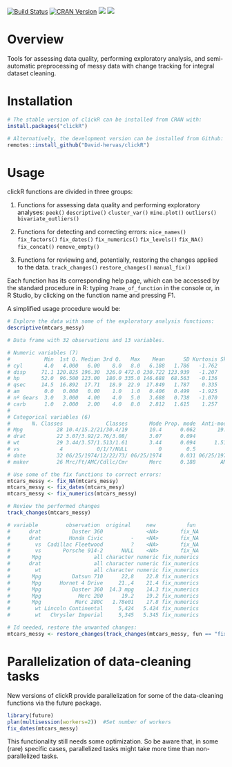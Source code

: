 [![Build Status](https://travis-ci.org/David-Hervas/clickR.svg?branch=master)](https://travis-ci.org/David-Hervas/clickR)
[![CRAN Version](http://www.r-pkg.org/badges/version/clickR)](https://CRAN.R-project.org/package=clickR)
[![](http://cranlogs.r-pkg.org/badges/clickR)](https://CRAN.R-project.org/package=clickR)
[![](http://cranlogs.r-pkg.org/badges/grand-total/clickR)](https://CRAN.R-project.org/package=clickR)

# Overview
Tools for assessing data quality, performing exploratory analysis, and semi-automatic preprocessing of messy data with change tracking for integral dataset cleaning.

# Installation
``` r
# The stable version of clickR can be installed from CRAN with:
install.packages("clickR")

# Alternatively, the development version can be installed from Github:
remotes::install_github("David-hervas/clickR")
```

# Usage
clickR functions are divided in three groups:

1.  Functions for assessing data quality and performing exploratory analyses:
`peek()`
`descriptive()`
`cluster_var()`
`mine.plot()`
`outliers()`
`bivariate_outliers()`  
  
2.  Functions for detecting and correcting errors:
`nice_names()`
`fix_factors()`
`fix_dates()`
`fix_numerics()`
`fix_levels()`
`fix_NA()`
`fix_concat()`
`remove_empty()`

3.  Functions for reviewing and, potentially, restoring the changes applied to the data.
`track_changes()`
`restore_changes()`
`manual_fix()`
 
Each function has its corresponding help page, which can be accessed by the standard procedure in R: typing `?name_of_function` in the console or, in R Studio, by clicking on the function name and pressing F1.

A simplified usage procedure would be:

``` r
# Explore the data with some of the exploratory analysis functions:
descriptive(mtcars_messy)

# Data frame with 32 observations and 13 variables.

# Numeric variables (7)
#           Min  1st Q. Median 3rd Q.   Max    Mean      SD Kurtosis Skewness Modes NAs                   Distribution
# cyl       4.0   4.000   6.00    8.0   8.0   6.188   1.786   -1.762   -0.175    2    0 [#############:##############]
# disp     71.1 120.825 196.30  326.0 472.0 230.722 123.939   -1.207    0.382    2    0 |---[####:########]----------|
# hp       52.0  96.500 123.00  180.0 335.0 146.688  68.563   -0.136    0.726    1    0 |----[#:#####]---------------|
# qsec     14.5  16.892  17.71   18.9  22.9  17.849   1.787    0.335    0.369    1    0 |-------[##:###]-------------|
# am        0.0   0.000   0.00    1.0   1.0   0.406   0.499   -1.925    0.364    2    0 :############################]
# nº Gears  3.0   3.000   4.00    4.0   5.0   3.688   0.738   -1.070    0.529    3    0 [#############:--------------|
# carb      1.0   2.000   2.00    4.0   8.0   2.812   1.615    1.257    1.051    2    0 |---:#######]----------------|
#
# Categorical variables (6)
#       N. Classes              Classes       Mode Prop. mode  Anti-mode Prop. Anti-mode NAs
# Mpg           28 10.4/15.2/21/30.4/19       10.4      0.062       19.2           0.031   0
# drat          22 3.07/3.92/2.76/3.08/       3.07      0.094          -           0.031   0
# wt            29 3.44/3.57/1.513/1.61       3.44      0.094      1.513           0.031   0
# vs             4           0/1/?/NULL          0        0.5          ?           0.031   0
# date          32 06/25/1974/12/22/73/ 06/25/1974      0.031 06/25/1974           0.031   0
# maker         26 Mrc/Ft/AMC/Cdllc/Cmr       Merc      0.188        AMC           0.031   0

# Use some of the fix functions to correct errors:
mtcars_messy <- fix_NA(mtcars_messy)
mtcars_messy <- fix_dates(mtcars_mesy)
mtcars_messy <- fix_numerics(mtcars_messy)

# Review the performed changes
track_changes(mtcars_messy)

# variable         observation  original     new          fun
#      drat          Duster 360              <NA>       fix_NA
#      drat         Honda Civic         -    <NA>       fix_NA
#        vs  Cadillac Fleetwood         ?    <NA>       fix_NA
#        vs       Porsche 914-2      NULL    <NA>       fix_NA
#       Mpg                 all character numeric fix_numerics
#      drat                 all character numeric fix_numerics
#        wt                 all character numeric fix_numerics
#       Mpg          Datsun 710      22,8    22.8 fix_numerics
#       Mpg      Hornet 4 Drive     21.,4    21.4 fix_numerics
#       Mpg          Duster 360  14.3 mpg    14.3 fix_numerics
#       Mpg            Merc 280      19.2    19.2 fix_numerics
#       Mpg           Merc 280C   1.78e01    17.8 fix_numerics
#        wt Lincoln Continental     5,424   5.424 fix_numerics
#        wt   Chrysler Imperial     5,345   5.345 fix_numerics

# Id needed, restore the unwanted changes:
mtcars_messy <- restore_changes(track_changes(mtcars_messy, fun == "fix_numerics" & variable == "wt"))
```

# Parallelization of data-cleaning tasks
New versions of clickR provide parallelization for some of the data-cleaning functions via the future package. 

``` r
library(future)
plan(multisession(workers=2))  #Set number of workers
fix_dates(mtcars_messy)
```
This functionality still needs some optimization. So be aware that, in some (rare) specific cases, parallelized tasks might take more time than non-parallelized tasks. 
